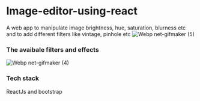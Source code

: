 # Image-editor-using-react
A web app to manipulate image brightness, hue, saturation, blurness etc and to add different filters like vintage, pinhole etc
![Webp net-gifmaker (5)](https://user-images.githubusercontent.com/43414928/98225465-bea6b680-1f7a-11eb-8708-9468a96eaaa2.gif)


### The avaibale filters and effects
![Webp net-gifmaker (4)](https://user-images.githubusercontent.com/43414928/98225223-79828480-1f7a-11eb-8ea4-3a0468653e0f.gif)


### Tech stack 

ReactJs and bootstrap

